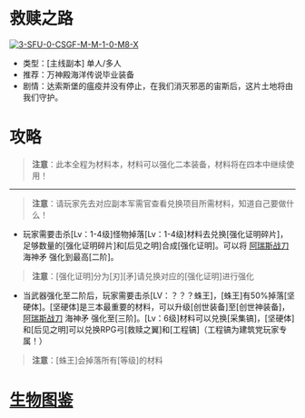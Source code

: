 # 救赎之路
<a href="https://ibb.co/cwKkXFK"><img src="https://i.ibb.co/LrDYhtD/3-SFU-0-CSGF-M-M-1-0-M8-X.png" alt="3-SFU-0-CSGF-M-M-1-0-M8-X" border="0"></a>
* 类型：[主线副本] 单人/多人
* 推荐：万神殿海洋传说毕业装备
* 剧情：达索斯堡的瘟疫并没有停止，在我们消灭邪恶的宙斯后，这片土地将由我们守护。
# 攻略
>**注意**：此本全程为材料本，材料可以强化二本装备，材料将在四本中继续使用！
--------------------------------------------------------------------------------------------------------------------------------------------------------------------------
>**注意**：请玩家先去对应副本军需官查看兑换项目所需材料，知道自己要做什么！
* 玩家需要击杀[Lv：1-4级]怪物掉落[Lv：1-4级]材料去兑换[强化证明碎片]，足够数量的[强化证明碎片]和[后见之明]合成[强化证明]。可以将 <a href="https://github.com/LeafletXD/Minecraft-Yuanchu-Server-Wiki/blob/main/Wiki/RPG%E9%81%93%E5%85%B7/%E8%BF%91%E6%88%98%E6%AD%A6%E5%99%A8/%E5%89%91/%E9%98%BF%E7%91%9E%E6%96%AF%E6%88%98%E5%88%80.md">阿瑞斯战刀<a/> 海神矛 强化到最高[二阶]。
>**注意**：[强化证明]分为[刃][矛]请兑换对应的[强化证明]进行强化
* 当武器强化至二阶后，玩家需要击杀[LV：？？？蛛王]，[蛛王]有50%掉落[坚硬体]。[坚硬体]是三本最重要的材料，可以升级[创世装备]至[创世神装备]，<a href="https://github.com/LeafletXD/Minecraft-Yuanchu-Server-Wiki/blob/main/Wiki/RPG%E9%81%93%E5%85%B7/%E8%BF%91%E6%88%98%E6%AD%A6%E5%99%A8/%E5%89%91/%E9%98%BF%E7%91%9E%E6%96%AF%E6%88%98%E5%88%80.md">阿瑞斯战刀<a/> 海神矛 强化至[三阶]。[Lv：6级]材料可以兑换[采集镐]，[坚硬体]和[后见之明]可以兑换RPG弓[救赎之翼]和[工程镐]（工程镐为建筑党玩家专属！）
>**注意**：[蛛王]会掉落所有[等级]的材料
# <a href="https://github.com/LeafletXD/Minecraft-Yuanchu-Server-Wiki/blob/main/Wiki/%E7%94%9F%E7%89%A9%E5%9B%BE%E9%89%B4/%E3%80%90%E4%B8%89%E6%9C%AC%E3%80%91%E6%95%91%E8%B5%8E%E4%B9%8B%E8%B7%AF.md">生物图鉴<a/> 
